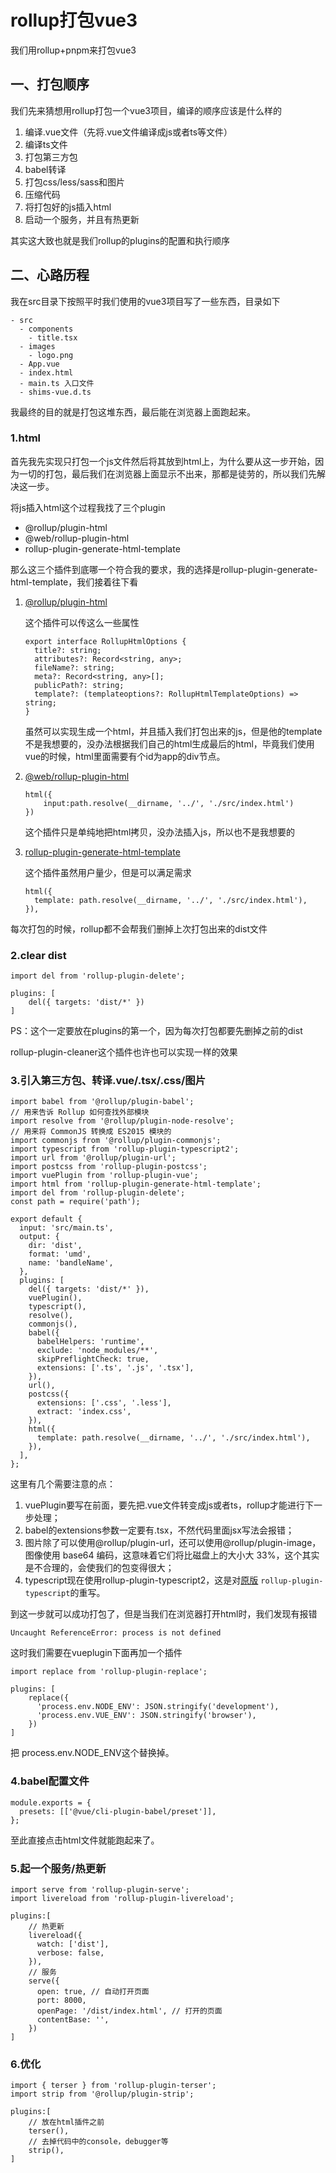 # rollup打包vue3

我们用rollup+pnpm来打包vue3

## 一、打包顺序

我们先来猜想用rollup打包一个vue3项目，编译的顺序应该是什么样的

1. 编译.vue文件（先将.vue文件编译成js或者ts等文件）
2. 编译ts文件
3. 打包第三方包
4. babel转译
5. 打包css/less/sass和图片
6. 压缩代码
7. 将打包好的js插入html
8. 启动一个服务，并且有热更新

其实这大致也就是我们rollup的plugins的配置和执行顺序

## 二、心路历程

我在src目录下按照平时我们使用的vue3项目写了一些东西，目录如下

```
- src
  - components
    - title.tsx
  - images
    - logo.png
  - App.vue
  - index.html
  - main.ts 入口文件
  - shims-vue.d.ts
```

我最终的目的就是打包这堆东西，最后能在浏览器上面跑起来。

### 1.html

首先我先实现只打包一个js文件然后将其放到html上，为什么要从这一步开始，因为一切的打包，最后我们在浏览器上面显示不出来，那都是徒劳的，所以我们先解决这一步。

将js插入html这个过程我找了三个plugin

* @rollup/plugin-html
* @web/rollup-plugin-html
* rollup-plugin-generate-html-template

那么这三个插件到底哪一个符合我的要求，我的选择是rollup-plugin-generate-html-template，我们接着往下看

1. [@rollup/plugin-html](https://github.com/rollup/plugins/tree/master/packages/html#readme)

   这个插件可以传这么一些属性

   ```
   export interface RollupHtmlOptions {
     title?: string;
     attributes?: Record<string, any>;
     fileName?: string;
     meta?: Record<string, any>[];
     publicPath?: string;
     template?: (templateoptions?: RollupHtmlTemplateOptions) => string;
   }
   ```

    虽然可以实现生成一个html，并且插入我们打包出来的js，但是他的template不是我想要的，没办法根据我们自己的html生成最后的html，毕竟我们使用vue的时候，html里面需要有个id为app的div节点。

2. [@web/rollup-plugin-html](https://modern-web.dev/docs/building/rollup-plugin-html/)

   ```
   html({
       input:path.resolve(__dirname, '../', './src/index.html')
   })
   ```

   这个插件只是单纯地把html拷贝，没办法插入js，所以也不是我想要的

3. [rollup-plugin-generate-html-template](https://github.com/bengsfort/rollup-plugin-generate-html-template)

   这个插件虽然用户量少，但是可以满足需求

   ```
   html({
     template: path.resolve(__dirname, '../', './src/index.html'),
   }),
   ```

每次打包的时候，rollup都不会帮我们删掉上次打包出来的dist文件

### 2.clear dist

```
import del from 'rollup-plugin-delete';

plugins: [
	del({ targets: 'dist/*' })
]
```

PS：这个一定要放在plugins的第一个，因为每次打包都要先删掉之前的dist

rollup-plugin-cleaner这个插件也许也可以实现一样的效果

### 3.引入第三方包、转译.vue/.tsx/.css/图片

```
import babel from '@rollup/plugin-babel';
// 用来告诉 Rollup 如何查找外部模块
import resolve from '@rollup/plugin-node-resolve';
// 用来将 CommonJS 转换成 ES2015 模块的
import commonjs from '@rollup/plugin-commonjs';
import typescript from 'rollup-plugin-typescript2';
import url from '@rollup/plugin-url';
import postcss from 'rollup-plugin-postcss';
import vuePlugin from 'rollup-plugin-vue';
import html from 'rollup-plugin-generate-html-template';
import del from 'rollup-plugin-delete';
const path = require('path');

export default {
  input: 'src/main.ts',
  output: {
    dir: 'dist',
    format: 'umd',
    name: 'bandleName',
  },
  plugins: [
    del({ targets: 'dist/*' }),
    vuePlugin(),
    typescript(),
    resolve(),
    commonjs(),
    babel({
      babelHelpers: 'runtime',
      exclude: 'node_modules/**',
      skipPreflightCheck: true,
      extensions: ['.ts', '.js', '.tsx'],
    }),
    url(),
    postcss({
      extensions: ['.css', '.less'],
      extract: 'index.css',
    }),
    html({
      template: path.resolve(__dirname, '../', './src/index.html'),
    }),
  ],
};

```

这里有几个需要注意的点：

1. vuePlugin要写在前面，要先把.vue文件转变成js或者ts，rollup才能进行下一步处理；
2. babel的extensions参数一定要有.tsx，不然代码里面jsx写法会报错；
3. 图片除了可以使用@rollup/plugin-url，还可以使用@rollup/plugin-image，图像使用 base64 编码，这意味着它们将比磁盘上的大小大 33%，这个其实是不合理的，会使我们的包变得很大；
4. typescript现在使用rollup-plugin-typescript2，这是对[原版](https://github.com/rollup/rollup-plugin-typescript/tree/v0.8.1) `rollup-plugin-typescript`的重写。

到这一步就可以成功打包了，但是当我们在浏览器打开html时，我们发现有报错

```
Uncaught ReferenceError: process is not defined
```

这时我们需要在vueplugin下面再加一个插件

```
import replace from 'rollup-plugin-replace';

plugins: [
    replace({
      'process.env.NODE_ENV': JSON.stringify('development'),
      'process.env.VUE_ENV': JSON.stringify('browser'),
    })
]
```

把 process.env.NODE_ENV这个替换掉。

### 4.babel配置文件

```
module.exports = {
  presets: [['@vue/cli-plugin-babel/preset']],
};
```

至此直接点击html文件就能跑起来了。

### 5.起一个服务/热更新

```
import serve from 'rollup-plugin-serve';
import livereload from 'rollup-plugin-livereload';

plugins:[
	// 热更新
	livereload({
      watch: ['dist'],
      verbose: false,
    }),
	// 服务
	serve({
      open: true, // 自动打开页面
      port: 8000,
      openPage: '/dist/index.html', // 打开的页面
      contentBase: '',
    })
]
```

### 6.优化

```
import { terser } from 'rollup-plugin-terser';
import strip from '@rollup/plugin-strip';

plugins:[
	// 放在html插件之前
	terser(),
	// 去掉代码中的console，debugger等
	strip(),
]
```

